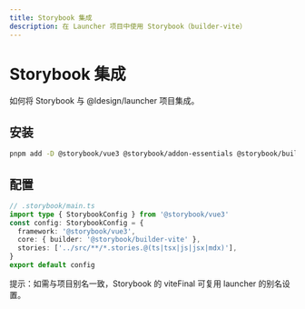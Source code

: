 ```yaml
---
title: Storybook 集成
description: 在 Launcher 项目中使用 Storybook（builder-vite）
---
```


# Storybook 集成

如何将 Storybook 与 @ldesign/launcher 项目集成。

## 安装

```bash
pnpm add -D @storybook/vue3 @storybook/addon-essentials @storybook/builder-vite
```

## 配置

```ts
// .storybook/main.ts
import type { StorybookConfig } from '@storybook/vue3'
const config: StorybookConfig = {
  framework: '@storybook/vue3',
  core: { builder: '@storybook/builder-vite' },
  stories: ['../src/**/*.stories.@(ts|tsx|js|jsx|mdx)'],
}
export default config
```

提示：如需与项目别名一致，Storybook 的 viteFinal 可复用 launcher 的别名设置。
